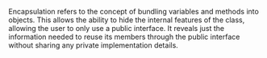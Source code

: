 Encapsulation refers to the concept of bundling variables and methods into objects. This allows the ability to hide the internal features of the class, allowing the user to only use a public interface. It reveals just the information needed to reuse its members through the public interface without sharing any private implementation details.

